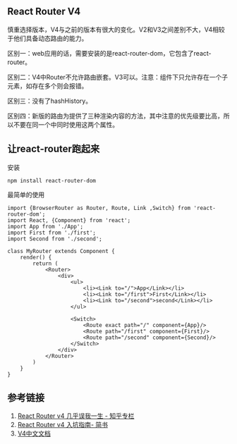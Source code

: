 ## React Router V4
慎重选择版本，V4与之前的版本有很大的变化。V2和V3之间差别不大，V4相较于他们具备动态路由的能力。

区别一：web应用的话，需要安装的是react-router-dom，它包含了react-router。

区别二：V4中Router不允许路由嵌套。V3可以。注意：<Router>组件下只允许存在一个子元素，如存在多个则会报错。

区别三：没有了hashHistory。

区别四：新版的路由为<Route>提供了三种渲染内容的方法，其中注意<Route component>的优先级要比<Route render>高，所以不要在同一个<Route>中同时使用这两个属性。

## 让react-router跑起来
安装
```
npm install react-router-dom
```
最简单的使用
```
import {BrowserRouter as Router, Route, Link ,Switch} from 'react-router-dom';
import React, {Component} from 'react';
import App from './App';
import First from './first';
import Second from './second';

class MyRouter extends Component {
    render() {
        return (
            <Router>
                <div>
                    <ul>
                        <li><Link to="/">App</Link></li>
                        <li><Link to="/first">First</Link></li>
                        <li><Link to="/second">second</Link></li>
                    </ul>

                    <Switch>
                        <Route exact path="/" component={App}/>
                        <Route path="/first" component={First}/>
                        <Route path="/second" component={Second}/>
                    </Switch>
                </div>
            </Router>
        )
    }
}
```

## 参考链接
1. [React Router v4 几乎误我一生 - 知乎专栏](https://zhuanlan.zhihu.com/p/27433116)
2. [React Router v4 入坑指南- 简书](https://www.jianshu.com/p/6a45e2dfc9d9)
3. [V4中文文档](https://github.com/react-translate-team/react-router-CN)
